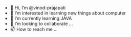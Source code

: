 - 👋 Hi, I’m @vinod-prajapati
- 👀 I’m interested in learning new things about computer
- 🌱 I’m currently learning JAVA
- 💞️ I’m looking to collaborate ...
- 📫 How to reach me ...

<!---
vinod-prajapati/vinod-prajapati is a ✨ special ✨ repository because its `README.md` (this file) appears on your GitHub profile.
You can click the Preview link to take a look at your changes.
--->
